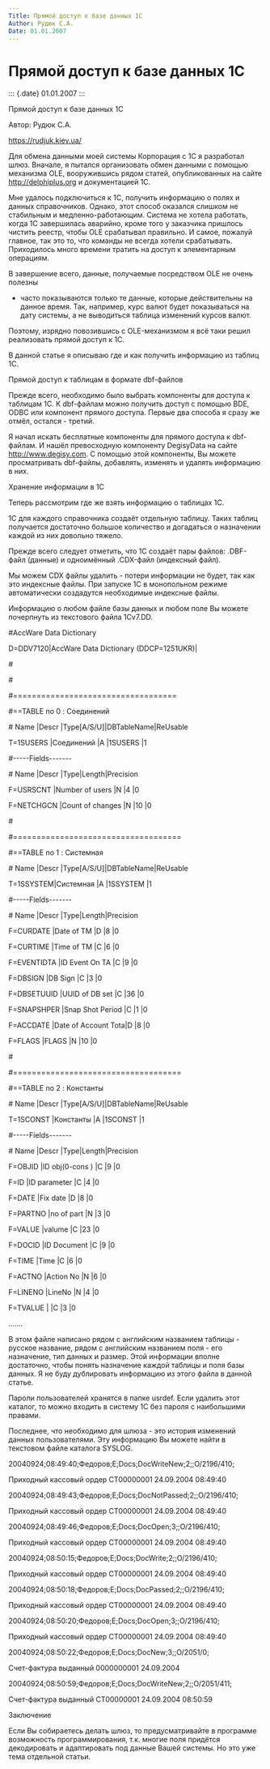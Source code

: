 ```yaml
---
Title: Прямой доступ к базе данных 1С
Author: Рудюк С.А.
Date: 01.01.2007
---
```



Прямой доступ к базе данных 1С
==============================

::: {.date}
01.01.2007
:::

Прямой доступ к базе данных 1С

Автор: Рудюк С.А.

https://rudjuk.kiev.ua/

Для обмена данными моей системы Корпорация с 1С я разработал шлюз.
Вначале, я пытался организовать обмен данными с помощью механизма OLE,
вооружившись рядом статей, опубликованных на сайте http://delphiplus.org
и документацией 1С.

Мне удалось подключиться к 1С, получить информацию о полях и данных
справочников. Однако, этот способ оказался слишком не стабильным и
медленно-работающим. Система не хотела работать, когда 1С завершилась
аварийно, кроме того у заказчика пришлось чистить реестр, чтобы OLE
срабатывал правильно. И самое, пожалуй главное, так это то, что команды
не всегда хотели срабатывать. Приходилось много времени тратить на
доступ к элементарным операциям.

В завершение всего, данные, получаемые посредством OLE не очень полезны
- часто показываются только те данные, которые действительны на данное
время. Так, например, курс валют будет показываться на дату системы, а
не выводиться таблица изменений курсов валют.

Поэтому, изрядно повозившись с OLE-механизмом я всё таки решил
реализовать прямой доступ к 1С.

В данной статье я описываю где и как получить информацию из таблиц 1С.

Прямой доступ к таблицам в формате dbf-файлов

Прежде всего, необходимо было выбрать компоненты для доступа к таблицам
1С. К dbf-файлам можно получить доступ с помощью BDE, ODBC или компонент
прямого доступа. Первые два способа я сразу же отмёл, остался - третий.

Я начал искать бесплатные компоненты для прямого доступа к dbf-файлам. И
нашёл превосходную компоненту DegisyData на сайте http://www.degisy.com.
С помощью этой компоненты, Вы можете просматривать dbf-файлы, добавлять,
изменять и удалять информацию в них.

Хранение информации в 1С

Теперь рассмотрим где же взять информацию о таблицах 1С.

1С для каждого справочника создаёт отдельную таблицу. Таких таблиц
получается достаточно большое количество и догадаться о назначении
каждой из них довольно тяжело.

Прежде всего следует отметить, что 1С создаёт пары файлов: .DBF-файл
(данные) и одноимённый .CDX-файл (индексный файл).

Мы можем CDX файлы удалить - потери информации не будет, так как это
индексные файлы. При запуске 1С в монопольном режиме автоматически
создадутся необходимые индексные файлы.

Информацию о любом файле базы данных и любом поле Вы можете почерпнуть
из текстового файла 1Сv7.DD.

\#AccWare Data Dictionary

D=DDV7120\|AccWare Data Dictionary (DDCP=1251UKR)\|

\#

\#

\#===================================

\#==TABLE no 0 : Соединений

\# Name \|Descr \|Type[A/S/U]\|DBTableName\|ReUsable

T=1SUSERS \|Соединений \|A \|1SUSERS \|1

\#\-\-\-\--Fields\-\-\-\-\-\--

\# Name \|Descr \|Type\|Length\|Precision

F=USRSCNT \|Number of users \|N \|4 \|0

F=NETCHGCN \|Count of changes \|N \|10 \|0

\#

\#====================================

\#==TABLE no 1 : Системная

\# Name \|Descr \|Type[A/S/U]\|DBTableName\|ReUsable

T=1SSYSTEM\|Системная \|A \|1SSYSTEM \|1

\#\-\-\-\--Fields\-\-\-\-\-\--

\# Name \|Descr \|Type\|Length\|Precision

F=CURDATE \|Date of TM \|D \|8 \|0

F=CURTIME \|Time of TM \|C \|6 \|0

F=EVENTIDTA \|ID Event On TA \|C \|9 \|0

F=DBSIGN \|DB Sign \|C \|3 \|0

F=DBSETUUID \|UUID of DB set \|C \|36 \|0

F=SNAPSHPER \|Snap Shot Period \|C \|1 \|0

F=ACCDATE \|Date of Account Tota\|D \|8 \|0

F=FLAGS \|FLAGS \|N \|10 \|0

\#

\#====================================

\#==TABLE no 2 : Константы

\# Name \|Descr \|Type[A/S/U]\|DBTableName\|ReUsable

T=1SCONST \|Константы \|A \|1SCONST \|1

\#\-\-\-\--Fields\-\-\-\-\-\--

\# Name \|Descr \|Type\|Length\|Precision

F=OBJID \|ID obj(0-cons ) \|C \|9 \|0

F=ID \|ID parameter \|C \|4 \|0

F=DATE \|Fix date \|D \|8 \|0

F=PARTNO \|no of part \|N \|3 \|0

F=VALUE \|valume \|C \|23 \|0

F=DOCID \|ID Document \|C \|9 \|0

F=TIME \|Time \|C \|6 \|0

F=ACTNO \|Action No \|N \|6 \|0

F=LINENO \|LineNo \|N \|4 \|0

F=TVALUE \| \|C \|3 \|0

.......

В этом файле написано рядом с английским названием таблицы - русское
название, рядом с английским названием поля - его назначение, тип данных
и размер. Этой информации вполне достаточно, чтобы понять назначение
каждой таблицы и поля базы данных. Я не буду дублировать информацию из
этого файла в данной статье.

Пароли пользователей хранятся в папке usrdef. Если удалить этот каталог,
то можно входить в систему 1С без пароля с наибольшими правами.

Последнее, что необходимо для шлюза - это история изменений данных
пользователями. Эту информацию Вы можете найти в текстовом файле
каталога SYSLOG.

20040924;08:49:40;Федоров;E;Docs;DocWriteNew;2;;O/2196/410;

Приходный кассовый ордер СТ00000001 24.09.2004 08:49:40

20040924;08:49:43;Федоров;E;Docs;DocNotPassed;2;;O/2196/410;

Приходный кассовый ордер СТ00000001 24.09.2004 08:49:40

20040924;08:49:46;Федоров;E;Docs;DocOpen;3;;O/2196/410;

Приходный кассовый ордер СТ00000001 24.09.2004 08:49:40

20040924;08:50:15;Федоров;E;Docs;DocWrite;2;;O/2196/410;

Приходный кассовый ордер СТ00000001 24.09.2004 08:49:40

20040924;08:50:18;Федоров;E;Docs;DocPassed;2;;O/2196/410;

Приходный кассовый ордер СТ00000001 24.09.2004 08:49:40

20040924;08:50:20;Федоров;E;Docs;DocOpen;3;;O/2196/410;

Приходный кассовый ордер СТ00000001 24.09.2004 08:49:40

20040924;08:50:22;Федоров;E;Docs;DocNew;3;;O/2051/0;

Счет-фактура выданный 0000000001 24.09.2004

20040924;08:50:59;Федоров;E;Docs;DocWriteNew;2;;O/2051/411;

Счет-фактура выданный СТ00000001 24.09.2004 08:50:59

Заключение

Если Вы собираетесь делать шлюз, то предусматривайте в программе
возможность программирования, т.к. многие поля придётся декодировать и
адаптировать под данные Вашей системы. Но это уже тема отдельной статьи.
